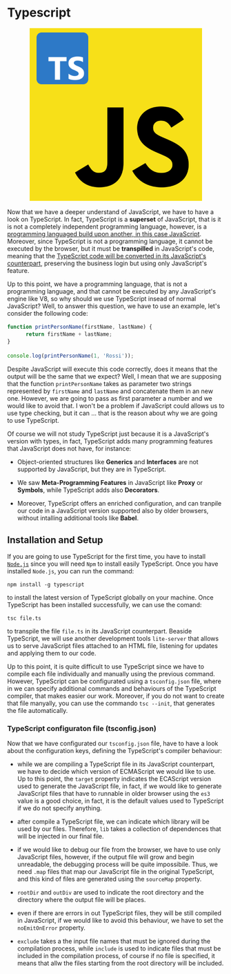 # Typescript

<p align="center">
<img src="./assets/Typescript-Javascript.png" >
</p>

Now that we have a deeper understand of JavaScript, we have to have a look on TypeScript. In fact, TypeScript is a **superset** of JavaScript, that is it is not a completely independent programming language, however, is a <u>programming languaged build upon another, in this case JavaScript</u>. Moreover, since TypeScript is not a programming language, it cannot be executed by the browser, but it must be **transpilled** in JavaScript's code, meaning that the <u>TypeScript code will be converted in its JavaScript's counterpart</u>, preserving the business login but using only JavaScript's feature.

Up to this point, we have a programming language, that is not a programming language, and that cannot be executed by any JavaScript's engine like V8, so why should we use TypeScript insead of normal JavaScript? Well, to answer this question, we have to use an example, let's consider the following code:

```javascript
function printPersonName(firstName, lastName) {
      return firstName + lastName;
}

console.log(printPersonName(1, 'Rossi'));
```

Despite JavaScript will execute this code correctly, does it means that the output will be the same that we expect? Well, I mean that we are supposing that the function `printPersonName` takes as parameter two strings represented by `firstName` and `lastName` and concatenate them in an new one. However, we are going to pass as first parameter a number and we would like to avoid that. I won't be a problem if JavaScript could allows us to use type checking, but it can ... that is the reason about why we are going to use TypeScript.

Of course we will not study TypeScript just because it is a JavaScript's version with types, in fact, TypeScript adds many programming features that JavaScript does not have, for instance:

- Object-oriented structures like **Generics** and **Interfaces** are not supported by JavaScript, but they are in TypeScript.

- We saw **Meta-Programming Features** in JavaScript like **Proxy** or **Symbols**, while TypeScript adds also **Decorators**.

- Moreover, TypeScript offers an enriched configuration, and can tranpile our code in a JavaScript version supported also by older browsers, without intalling additional tools like **Babel**.

## Installation and Setup

If you are going to use TypeScript for the first time, you have to install [`Node.js`](https://nodejs.org/en) since you will need `Npm` to install easily TypeScript. Once you have installed `Node.js`, you can run the command:

```shell
npm install -g typescript
```

to install the latest version of TypeScript globally on your machine. Once TypeScript has been installed successfully, we can use the comand:

```shell
tsc file.ts
```

to transpile the file `file.ts` in its JavaScript counterpart. Beaside TypeScript, we will use another development tools `lite-server` that allows us to serve JavaScript files attached to an HTML file, listening for updates and applying them to our code.

Up to this point, it is quite difficult to use TypeScript since we have to compile each file individually and manually using the previous command. However, TypeScript can be configurated using a `tsconfig.json` file, where in we can specify additional commands and behaviours of the TypeScript compiler, that makes easier our work. Moreover, if you do not want to create that file manyally, you can use the commando `tsc --init`, that generates the file automatically.

### TypeScript configuraton file (tsconfig.json)

Now that we have configurated our `tsconfig.json` file, have to have a look about the configuration keys, defining the TypeScript's compiler behaviour:

- while we are compiling a TypeScript file in its JavaScript counterpart, we have to decide which version of ECMAScript we would like to use. Up to this point, the `target` property indicates the ECAScript version used to generate the JavaScript file, in fact, if we would like to generate JavaScript files that have to runnable in older browser using the `es3` value is a good choice, in fact, it is the default values used to TypeScript if we do not specify anything.

- after compile a TypeScript file, we can indicate which library will be used by our files. Therefore, `lib` takes a collection of dependences that will be injected in our final file.

- if we would like to debug our file from the browser, we have to use only JavaScript files, however, if the output file will grow and begin unreadable, the debugging process will be quite impossibile. Thus, we need `.map` files that map our JavaScript file in the original TypeScript, and this kind of files are generated using the `sourceMap` property.

- `rootDir` and `outDiv` are used to indicate the root directory and the directory where the output file will be places.

- even if there are errors in out TypeScript files, they will be still compiled in JavaScript, if we would like to avoid this behaviour, we have to set the `noEmitOnError` property.

- `exclude` takes a the input file names that must be ignored during the compilation process, while `include` is used to indicate files that must be included in the compilation process, of course if no file is specified, it means that allw the files starting from the root directory will be included.
